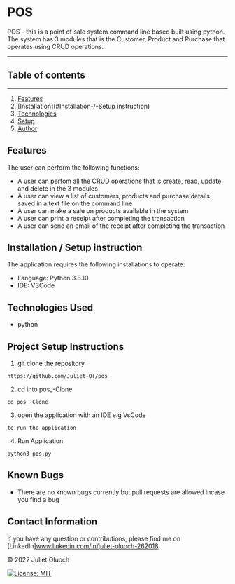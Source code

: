 # POS

POS - this is a point of sale system command line based built using python. The system has 3 modules that is the Customer, Product and Purchase that operates using CRUD operations. 

---
## Table of contents
---
1. [Features](#features)
2. [Installation](#Installation-/-Setup instruction)
3. [Technologies](#technologies-used)
4. [Setup](#Project-Setup-and-instructions)
5. [Author](#contact-information)    


## Features
The user can perform the following functions:

- A user can perfom all the CRUD operations that is create, read, update and delete in the 3 modules
- A user can view a list of customers, products and purchase details saved in a text file on the command line
- A user can make a sale on products available in the system
- A user can print a receipt after completing the transaction
- A user can send an email of the receipt after completing the transaction


## Installation / Setup instruction
The application requires the following installations to operate:

- Language: Python 3.8.10
- IDE: VSCode

## Technologies Used
- python 

## Project Setup Instructions
1. git clone the repository 
```
https://github.com/Juliet-Ol/pos_
```
2. cd into pos_-Clone
```
cd pos_-Clone
```
3. open the application with an IDE e.g VsCode
```
to run the application
```

4. Run Application
```
python3 pos.py
```

## Known Bugs
- There are no known bugs currently but pull requests are allowed incase you find a bug

## Contact Information
If you have any question or contributions, please find me on [LinkedIn]www.linkedin.com/in/juliet-oluoch-262018

© 2022 Juliet Oluoch

[![License: MIT](https://img.shields.io/badge/License-MIT-yellow.svg)](https://opensource.org/licenses/MIT)